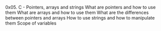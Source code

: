 0x05. C - Pointers, arrays and strings What are pointers and how to use them What are arrays and how to use them What are the differences between pointers and arrays How to use strings and how to manipulate them Scope of variables
